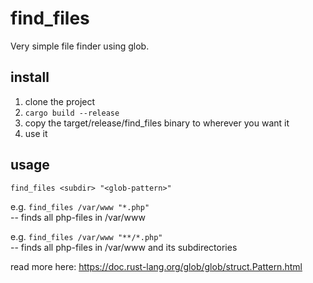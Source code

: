 # find_files
Very simple file finder using glob.

## install
1. clone the project
2. `cargo build --release`
3. copy the target/release/find_files binary to wherever you want it
4. use it

## usage
`find_files <subdir> "<glob-pattern>"`

e.g. `find_files /var/www "*.php"`<br>
 -- finds all php-files in /var/www

e.g. `find_files /var/www "**/*.php"`<br>
 -- finds all php-files in /var/www and its subdirectories

read more here: https://doc.rust-lang.org/glob/glob/struct.Pattern.html
